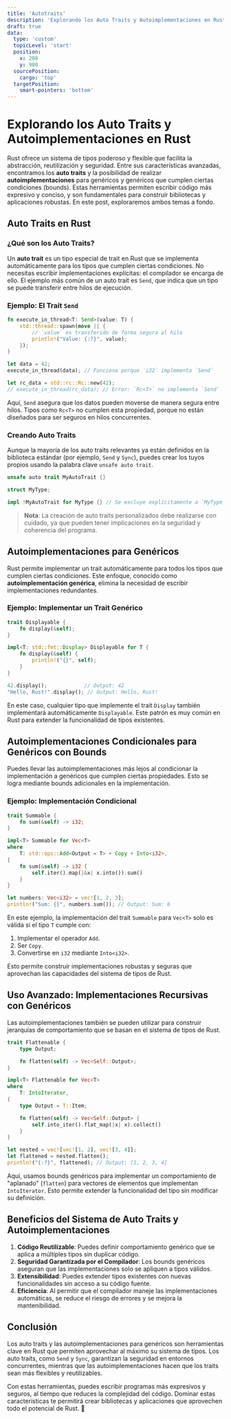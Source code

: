 ```yaml
---
title: 'Autotraits'
description: 'Explorando los Auto Traits y Autoimplementaciones en Rust'
draft: true
data:
  type: 'custom'
  topicLevel: 'start'
  position:
    x: 200
    y: 900
  sourcePosition:
    cargo: 'top'
  targetPosition: 
    smart-pointers: 'bottom'
---
```

# Explorando los Auto Traits y Autoimplementaciones en Rust

Rust ofrece un sistema de tipos poderoso y flexible que facilita la abstracción, reutilización y seguridad. Entre sus características avanzadas, encontramos los **auto traits** y la posibilidad de realizar **autoimplementaciones** para genéricos y genéricos que cumplen ciertas condiciones (bounds). Estas herramientas permiten escribir código más expresivo y conciso, y son fundamentales para construir bibliotecas y aplicaciones robustas. En este post, exploraremos ambos temas a fondo.

## Auto Traits en Rust

### ¿Qué son los Auto Traits?

Un **auto trait** es un tipo especial de trait en Rust que se implementa automáticamente para los tipos que cumplen ciertas condiciones. No necesitas escribir implementaciones explícitas: el compilador se encarga de ello. El ejemplo más común de un auto trait es `Send`, que indica que un tipo se puede transferir entre hilos de ejecución.

### Ejemplo: El Trait `Send`

```rust
fn execute_in_thread<T: Send>(value: T) {
    std::thread::spawn(move || {
        // `value` es transferido de forma segura al hilo
        println!("Value: {:?}", value);
    });
}

let data = 42;
execute_in_thread(data); // Funciona porque `i32` implementa `Send`

let rc_data = std::rc::Rc::new(42);
// execute_in_thread(rc_data); // Error: `Rc<T>` no implementa `Send`
```

Aquí, `Send` asegura que los datos pueden moverse de manera segura entre hilos. Tipos como `Rc<T>` no cumplen esta propiedad, porque no están diseñados para ser seguros en hilos concurrentes.

### Creando Auto Traits

Aunque la mayoría de los auto traits relevantes ya están definidos en la biblioteca estándar (por ejemplo, `Send` y `Sync`), puedes crear los tuyos propios usando la palabra clave `unsafe auto trait`.  

```rust
unsafe auto trait MyAutoTrait {}

struct MyType;

impl !MyAutoTrait for MyType {} // Se excluye explícitamente a `MyType`
```

> **Nota**: La creación de auto traits personalizados debe realizarse con cuidado, ya que pueden tener implicaciones en la seguridad y coherencia del programa.

## Autoimplementaciones para Genéricos

Rust permite implementar un trait automáticamente para todos los tipos que cumplen ciertas condiciones. Este enfoque, conocido como **autoimplementación genérica**, elimina la necesidad de escribir implementaciones redundantes.

### Ejemplo: Implementar un Trait Genérico

```rust
trait Displayable {
    fn display(&self);
}

impl<T: std::fmt::Display> Displayable for T {
    fn display(&self) {
        println!("{}", self);
    }
}

42.display();            // Output: 42
"Hello, Rust!".display(); // Output: Hello, Rust!
```

En este caso, cualquier tipo que implemente el trait `Display` también implementará automáticamente `Displayable`. Este patrón es muy común en Rust para extender la funcionalidad de tipos existentes.

## Autoimplementaciones Condicionales para Genéricos con Bounds

Puedes llevar las autoimplementaciones más lejos al condicionar la implementación a genéricos que cumplen ciertas propiedades. Esto se logra mediante bounds adicionales en la implementación.

### Ejemplo: Implementación Condicional

```rust
trait Summable {
    fn sum(&self) -> i32;
}

impl<T> Summable for Vec<T>
where
    T: std::ops::Add<Output = T> + Copy + Into<i32>,
{
    fn sum(&self) -> i32 {
        self.iter().map(|&x| x.into()).sum()
    }
}

let numbers: Vec<i32> = vec![1, 2, 3];
println!("Sum: {}", numbers.sum()); // Output: Sum: 6
```

En este ejemplo, la implementación del trait `Summable` para `Vec<T>` solo es válida si el tipo `T` cumple con:  

1. Implementar el operador `Add`.  
2. Ser `Copy`.  
3. Convertirse en `i32` mediante `Into<i32>`.  

Esto permite construir implementaciones robustas y seguras que aprovechan las capacidades del sistema de tipos de Rust.

## Uso Avanzado: Implementaciones Recursivas con Genéricos  

Las autoimplementaciones también se pueden utilizar para construir jerarquías de comportamiento que se basan en el sistema de tipos de Rust.  

```rust
trait Flattenable {
    type Output;

    fn flatten(self) -> Vec<Self::Output>;
}

impl<T> Flattenable for Vec<T>
where
    T: IntoIterator,
{
    type Output = T::Item;

    fn flatten(self) -> Vec<Self::Output> {
        self.into_iter().flat_map(|x| x).collect()
    }
}

let nested = vec![vec![1, 2], vec![3, 4]];
let flattened = nested.flatten();
println!("{:?}", flattened); // Output: [1, 2, 3, 4]
```

Aquí, usamos bounds genéricos para implementar un comportamiento de "aplanado" (`flatten`) para vectores de elementos que implementan `IntoIterator`. Esto permite extender la funcionalidad del tipo sin modificar su definición.

## Beneficios del Sistema de Auto Traits y Autoimplementaciones  

1. **Código Reutilizable**: Puedes definir comportamiento genérico que se aplica a múltiples tipos sin duplicar código.  
2. **Seguridad Garantizada por el Compilador**: Los bounds genéricos aseguran que las implementaciones solo se apliquen a tipos válidos.  
3. **Extensibilidad**: Puedes extender tipos existentes con nuevas funcionalidades sin acceso a su código fuente.  
4. **Eficiencia**: Al permitir que el compilador maneje las implementaciones automáticas, se reduce el riesgo de errores y se mejora la mantenibilidad.  

## Conclusión  

Los auto traits y las autoimplementaciones para genéricos son herramientas clave en Rust que permiten aprovechar al máximo su sistema de tipos. Los auto traits, como `Send` y `Sync`, garantizan la seguridad en entornos concurrentes, mientras que las autoimplementaciones hacen que los traits sean más flexibles y reutilizables.  

Con estas herramientas, puedes escribir programas más expresivos y seguros, al tiempo que reduces la complejidad del código. Dominar estas características te permitirá crear bibliotecas y aplicaciones que aprovechen todo el potencial de Rust. 🚀
